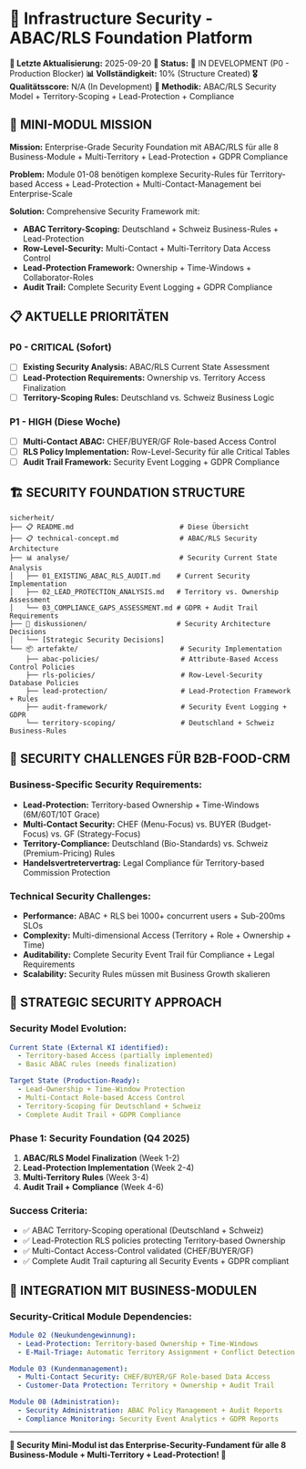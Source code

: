 # 🔐 Infrastructure Security - ABAC/RLS Foundation Platform

**📅 Letzte Aktualisierung:** 2025-09-20
**🎯 Status:** 🔄 IN DEVELOPMENT (P0 - Production Blocker)
**📊 Vollständigkeit:** 10% (Structure Created)
**🎖️ Qualitätsscore:** N/A (In Development)
**🤝 Methodik:** ABAC/RLS Security Model + Territory-Scoping + Lead-Protection + Compliance

## 🎯 **MINI-MODUL MISSION**

**Mission:** Enterprise-Grade Security Foundation mit ABAC/RLS für alle 8 Business-Module + Multi-Territory + Lead-Protection + GDPR Compliance

**Problem:** Module 01-08 benötigen komplexe Security-Rules für Territory-based Access + Lead-Protection + Multi-Contact-Management bei Enterprise-Scale

**Solution:** Comprehensive Security Framework mit:
- **ABAC Territory-Scoping:** Deutschland + Schweiz Business-Rules + Lead-Protection
- **Row-Level-Security:** Multi-Contact + Multi-Territory Data Access Control
- **Lead-Protection Framework:** Ownership + Time-Windows + Collaborator-Roles
- **Audit Trail:** Complete Security Event Logging + GDPR Compliance

## 📋 **AKTUELLE PRIORITÄTEN**

### **P0 - CRITICAL (Sofort)**
- [ ] **Existing Security Analysis:** ABAC/RLS Current State Assessment
- [ ] **Lead-Protection Requirements:** Ownership vs. Territory Access Finalization
- [ ] **Territory-Scoping Rules:** Deutschland vs. Schweiz Business Logic

### **P1 - HIGH (Diese Woche)**
- [ ] **Multi-Contact ABAC:** CHEF/BUYER/GF Role-based Access Control
- [ ] **RLS Policy Implementation:** Row-Level-Security für alle Critical Tables
- [ ] **Audit Trail Framework:** Security Event Logging + GDPR Compliance

## 🏗️ **SECURITY FOUNDATION STRUCTURE**

```
sicherheit/
├── 📋 README.md                          # Diese Übersicht
├── 📋 technical-concept.md               # ABAC/RLS Security Architecture
├── 📊 analyse/                           # Security Current State Analysis
│   ├── 01_EXISTING_ABAC_RLS_AUDIT.md    # Current Security Implementation
│   ├── 02_LEAD_PROTECTION_ANALYSIS.md   # Territory vs. Ownership Assessment
│   └── 03_COMPLIANCE_GAPS_ASSESSMENT.md # GDPR + Audit Trail Requirements
├── 💭 diskussionen/                      # Security Architecture Decisions
│   └── [Strategic Security Decisions]
└── 📦 artefakte/                         # Security Implementation
    ├── abac-policies/                    # Attribute-Based Access Control Policies
    ├── rls-policies/                     # Row-Level-Security Database Policies
    ├── lead-protection/                  # Lead-Protection Framework + Rules
    ├── audit-framework/                  # Security Event Logging + GDPR
    └── territory-scoping/                # Deutschland + Schweiz Business-Rules
```

## 🎯 **SECURITY CHALLENGES FÜR B2B-FOOD-CRM**

### **Business-Specific Security Requirements:**
- **Lead-Protection:** Territory-based Ownership + Time-Windows (6M/60T/10T Grace)
- **Multi-Contact Security:** CHEF (Menu-Focus) vs. BUYER (Budget-Focus) vs. GF (Strategy-Focus)
- **Territory-Compliance:** Deutschland (Bio-Standards) vs. Schweiz (Premium-Pricing) Rules
- **Handelsvertretervertrag:** Legal Compliance für Territory-based Commission Protection

### **Technical Security Challenges:**
- **Performance:** ABAC + RLS bei 1000+ concurrent users + Sub-200ms SLOs
- **Complexity:** Multi-dimensional Access (Territory + Role + Ownership + Time)
- **Auditability:** Complete Security Event Trail für Compliance + Legal Requirements
- **Scalability:** Security Rules müssen mit Business Growth skalieren

## 🔐 **STRATEGIC SECURITY APPROACH**

### **Security Model Evolution:**
```yaml
Current State (External KI identified):
  - Territory-based Access (partially implemented)
  - Basic ABAC rules (needs finalization)

Target State (Production-Ready):
  - Lead-Ownership + Time-Window Protection
  - Multi-Contact Role-based Access Control
  - Territory-Scoping für Deutschland + Schweiz
  - Complete Audit Trail + GDPR Compliance
```

### **Phase 1: Security Foundation (Q4 2025)**
1. **ABAC/RLS Model Finalization** (Week 1-2)
2. **Lead-Protection Implementation** (Week 2-4)
3. **Multi-Territory Rules** (Week 3-4)
4. **Audit Trail + Compliance** (Week 4-6)

### **Success Criteria:**
- ✅ ABAC Territory-Scoping operational (Deutschland + Schweiz)
- ✅ Lead-Protection RLS policies protecting Territory-based Ownership
- ✅ Multi-Contact Access-Control validated (CHEF/BUYER/GF)
- ✅ Complete Audit Trail capturing all Security Events + GDPR compliant

## 🎯 **INTEGRATION MIT BUSINESS-MODULEN**

### **Security-Critical Module Dependencies:**
```yaml
Module 02 (Neukundengewinnung):
  - Lead-Protection: Territory-based Ownership + Time-Windows
  - E-Mail-Triage: Automatic Territory Assignment + Conflict Detection

Module 03 (Kundenmanagement):
  - Multi-Contact Security: CHEF/BUYER/GF Role-based Data Access
  - Customer-Data Protection: Territory + Ownership + Audit Trail

Module 08 (Administration):
  - Security Administration: ABAC Policy Management + Audit Reports
  - Compliance Monitoring: Security Event Analytics + GDPR Reports
```

---

**🎯 Security Mini-Modul ist das Enterprise-Security-Fundament für alle 8 Business-Module + Multi-Territory + Lead-Protection! 🔐**